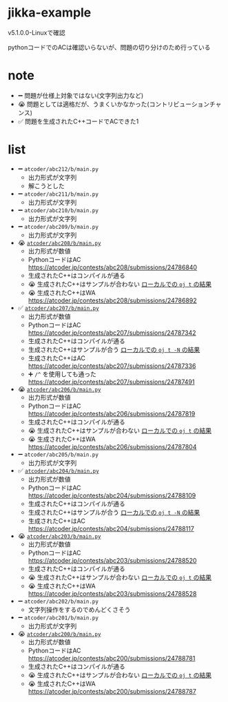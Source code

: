 # jikka-example
v5.1.0.0-Linuxで確認

pythonコードでのACは確認いらないが、問題の切り分けのため行っている

# note
- :heavy_minus_sign: 問題が仕様上対象ではない(文字列出力など)
- :sob: 問題としては適格だが、うまくいかなかった(コントリビューションチャンス)
- :white_check_mark: 問題を生成されたC++コードでACできた1

# list
- :heavy_minus_sign: `atcoder/abc212/b/main.py`
  - 出力形式が文字列
  - 解こうとした
- :heavy_minus_sign: `atcoder/abc211/b/main.py`
  - 出力形式が文字列
- :heavy_minus_sign: `atcoder/abc210/b/main.py`
  - 出力形式が文字列
- :heavy_minus_sign: `atcoder/abc209/b/main.py`
  - 出力形式が文字列
- :sob: [`atcoder/abc208/b/main.py`](atcoder/abc208/b/main.py)
  - 出力形式が数値
  - PythonコードはAC https://atcoder.jp/contests/abc208/submissions/24786840
  - 生成されたC++はコンパイルが通る
  - :sob: 生成されたC++はサンプルが合わない [ローカルでの `oj t` の結果](./atcoder/abc208/b/result_as_generated_cpp)
  - :sob: 生成されたC++はWA https://atcoder.jp/contests/abc208/submissions/24786892
- :white_check_mark: [`atcoder/abc207/b/main.py`](atcoder/abc207/b/main.py)
  - 出力形式が数値
  - PythonコードはAC https://atcoder.jp/contests/abc207/submissions/24787342
  - 生成されたC++はコンパイルが通る
  - 生成されたC++はサンプルが合う [ローカルでの `oj t -N` の結果](atcoder/abc207/b/result_as_generated_cpp)
  - 生成されたC++はAC https://atcoder.jp/contests/abc207/submissions/24787336
  - :heavy_plus_sign: `/^` を使用しても通った https://atcoder.jp/contests/abc207/submissions/24787491
- :sob: [`atcoder/abc206/b/main.py`](atcoder/abc206/b/main.py)
  - 出力形式が数値
  - PythonコードはAC https://atcoder.jp/contests/abc206/submissions/24787819
  - 生成されたC++はコンパイルが通る
  - :sob: 生成されたC++はサンプルが合わない [ローカルでの `oj t` の結果](./atcoder/abc206/b/result_as_generated_cpp)
  - :sob: 生成されたC++はWA https://atcoder.jp/contests/abc206/submissions/24787804
- :heavy_minus_sign: `atcoder/abc205/b/main.py`
  - 出力形式が文字列
- :white_check_mark: [`atcoder/abc204/b/main.py`](atcoder/abc204/b/main.py)
  - 出力形式が数値
  - PythonコードはAC https://atcoder.jp/contests/abc204/submissions/24788109
  - 生成されたC++はコンパイルが通る
  - 生成されたC++はサンプルが合う [ローカルでの `oj t -N` の結果](atcoder/abc204/b/result_as_generated_cpp)
  - 生成されたC++はAC https://atcoder.jp/contests/abc204/submissions/24788117
- :sob: [`atcoder/abc203/b/main.py`](atcoder/abc203/b/main.py)
  - 出力形式が数値
  - PythonコードはAC https://atcoder.jp/contests/abc203/submissions/24788520
  - 生成されたC++はコンパイルが通る
  - :sob: 生成されたC++はサンプルが合わない [ローカルでの `oj t` の結果](./atcoder/abc203/b/result_as_generated_cpp)
  - :sob: 生成されたC++はWA https://atcoder.jp/contests/abc203/submissions/24788528
- :heavy_minus_sign: `atcoder/abc202/b/main.py`
  - 文字列操作をするのでめんどくさそう
- :heavy_minus_sign: `atcoder/abc201/b/main.py`
  - 出力形式が文字列
- :sob: [`atcoder/abc200/b/main.py`](atcoder/abc200/b/main.py)
  - 出力形式が数値
  - PythonコードはAC https://atcoder.jp/contests/abc200/submissions/24788781
  - 生成されたC++はコンパイルが通る
  - :sob: 生成されたC++はサンプルが合わない [ローカルでの `oj t` の結果](./atcoder/abc200/b/result_as_generated_cpp)
  - :sob: 生成されたC++はWA https://atcoder.jp/contests/abc200/submissions/24788787